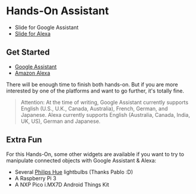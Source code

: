 # Hands-On Assistant

- Slide for Google Assistant
- [Slide for Alexa](https://docs.google.com/a/xebia.fr/presentation/d/11HKDcjdbRxAitrWZTK16DXYEEOePF50e3QWepv34e8o)

## Get Started

- [Google Assistant](google-assistant/README.md)
- [Amazon Alexa](amazon-alexa/README.md)

There will be enough time to finish both hands-on. But if you are more interested 
by one of the platforms and want to go further, it's totally fine.

> Attention: At the time of writing, Google Assistant currently supports English (U.S., U.K., Canada, Australia), 
French, German, and Japanese. Alexa currently supports English (Australia, Canada, India, UK, US), 
German and Japanese. 

## Extra Fun

For this Hands-On, some other widgets are available if you want to try to manipulate 
connected objects with Google Assistant & Alexa:

- Several [Philips Hue](https://www2.meethue.com/en-us) lightbulbs (Thanks Pablo :D)
- A Raspberry Pi 3 
- A NXP Pico i.MX7D Android Things Kit
